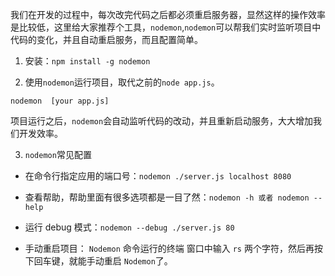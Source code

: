 我们在开发的过程中，每次改完代码之后都必须重启服务器，显然这样的操作效率是比较低，这里给大家推荐个工具，`nodemon`,`nodemon`可以帮我们实时监听项目中代码的变化，并且自动重启服务，而且配置简单。

1. 安装：`npm install -g nodemon`

2. 使用`nodemon`运行项目，取代之前的`node app.js`。

`nodemon  [your app.js]`

项目运行之后，`nodemon`会自动监听代码的改动，并且重新启动服务，大大增加我们开发效率。

3. `nodemon`常见配置

* 在命令行指定应用的端口号：`nodemon ./server.js localhost 8080`

* 查看帮助，帮助里面有很多选项都是一目了然：`nodemon -h 或者 nodemon --help`

* 运行 debug 模式：`nodemon --debug ./server.js 80`

* 手动重启项目： `Nodemon` 命令运行的终端 窗口中输入 `rs` 两个字符，然后再按下回车键，就能手动重启 `Nodemon`了。